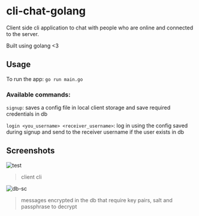 # cli-chat-golang
Client side cli application to chat with people who are online and connected to the server.

Built using golang <3

## Usage

To run the app: `go run main.go` 

### Available commands: 

`signup`: saves a config file in local client storage and save required credentials in db

`login <you_username> <receiver_username>`: log in using the config saved during signup and send to the receiver username if the user exists in db

## Screenshots
![test](https://github.com/shailesz/cli-chat-golang-encrypted/assets/40053781/6f8e2250-337b-4bfc-84f7-18d707c263f0)
> client cli

![db-sc](https://github.com/shailesz/cli-chat-golang-encrypted/assets/40053781/556f337f-5cee-43a6-80c3-60a236ac930c)
> messages encrypted in the db that require key pairs, salt and passphrase to decrypt

